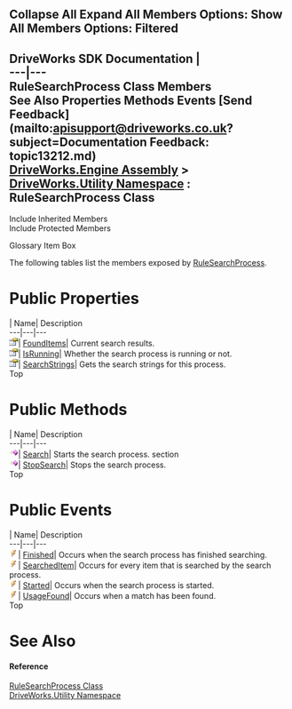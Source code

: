        

 Collapse All Expand All  Members Options: Show All  Members Options: Filtered   
---  
DriveWorks SDK Documentation  |   
---|---  
RuleSearchProcess Class Members   
See Also Properties Methods Events [Send Feedback](mailto:apisupport@driveworks.co.uk?subject=Documentation Feedback: topic13212.md)  
[DriveWorks.Engine Assembly](topic2156.md) > [DriveWorks.Utility Namespace](topic13190.md) : RuleSearchProcess Class  
---  
  
Include Inherited Members    
Include Protected Members  


Glossary Item Box

The following tables list the members exposed by [RuleSearchProcess](topic13212.md).

# Public Properties

| Name| Description  
---|---|---  
![Public Property](dotnetimages/publicProperty.gif)| [FoundItems](topic13220.md)| Current search results.   
![Public Property](dotnetimages/publicProperty.gif)| [IsRunning](topic13221.md)| Whether the search process is running or not.   
![Public Property](dotnetimages/publicProperty.gif)| [SearchStrings](topic13222.md)| Gets the search strings for this process.   
Top

# Public Methods

| Name| Description  
---|---|---  
![Public Method](dotnetimages/publicMethod.gif)| [Search](topic13218.md)| Starts the search process. section  
![Public Method](dotnetimages/publicMethod.gif)| [StopSearch](topic13219.md)| Stops the search process.   
Top

# Public Events

| Name| Description  
---|---|---  
![Public Event](dotnetimages/publicEvent.gif)| [Finished](topic13223.md)| Occurs when the search process has finished searching.   
![Public Event](dotnetimages/publicEvent.gif)| [SearchedItem](topic13224.md)| Occurs for every item that is searched by the search process.   
![Public Event](dotnetimages/publicEvent.gif)| [Started](topic13225.md)| Occurs when the search process is started.   
![Public Event](dotnetimages/publicEvent.gif)| [UsageFound](topic13226.md)| Occurs when a match has been found.   
Top

# See Also

#### Reference

[RuleSearchProcess Class](topic13212.md)   
[DriveWorks.Utility Namespace](topic13190.md)


